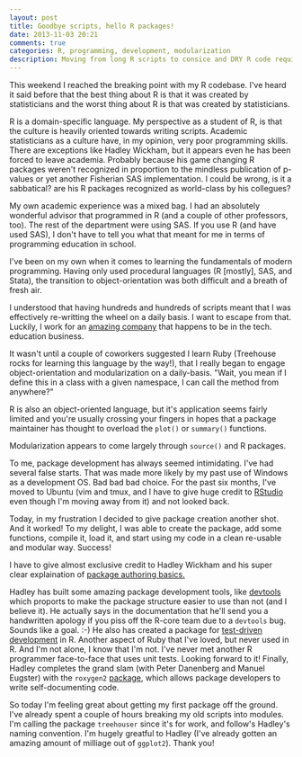 ```yaml
---
layout: post
title: Goodbye scripts, hello R packages!
date: 2013-11-03 20:21
comments: true
categories: R, programming, development, modularization
description: Moving from long R scripts to consice and DRY R code requires using R packages.  Here I document my first interaction with creating packages.
---
```



This weekend I reached the breaking point with my R codebase.  I've heard it said before that the best thing about R is that it was created by statisticians and the worst thing about R is that was created by statisticians.

R is a domain-specific language.  My perspective as a student of R, is that the culture is heavily oriented towards writing scripts.  Academic statisticians as a culture have, in my opinion, very poor programming skills.  There are exceptions like Hadley Wickham, but it appears even he has been forced to leave academia.  Probably because his game changing R packages weren't recognized in proportion to the mindless publication of p-values or yet another Fisherian SAS implementation.  I could be wrong, is it a sabbatical? are his R packages recognized as world-class by his collegues?

My own academic experience was a mixed bag.  I had an absolutely wonderful advisor that programmed in R (and a couple of other professors, too).  The rest of the department were using SAS.  If you use R (and have used SAS), I don't have to tell you what that meant for me in terms of programming education in school.

I've been on my own when it comes to learning the fundamentals of modern programming.  Having only used procedural languages (R [mostly], SAS, and Stata), the transition to object-orientation was both difficult and a breath of fresh air.

I understood that having hundreds and hundreds of scripts meant that I was effectively re-writting the wheel on a daily basis.  I want to escape from that. Luckily, I work for an [amazing company](http://teamtreehouse.com) that happens to be in the tech. education business.

It wasn't until a couple of coworkers suggested I learn Ruby (Treehouse rocks for learning this language by the way!), that I really began to engage object-orientation and modularization on a daily-basis.  "Wait, you mean if I define this in a class with a given namespace, I can call the method from anywhere?"

R is also an object-oriented language, but it's application seems fairly limited and you're usually crossing your fingers in hopes that a package maintainer has thought to overload the ``` plot() ``` or ``` summary() ``` functions.

Modularization appears to come largely through ``` source() ``` and R packages.

To me, package development has always seemed intimidating.  I've had several false starts.  That was made more likely by my past use of Windows as a development OS.  Bad bad bad choice.  For the past six months, I've moved to Ubuntu (vim and tmux, and I have to give huge credit to [RStudio](http://www.rstudio.com/) even though I'm moving away from it) and not looked back.

Today, in my frustration I decided to give package creation another shot.  And it worked!  To my delight, I was able to create the package, add some functions, compile it, load it, and start using my code in a clean re-usable and modular way.  Success!

I have to give almost exclusive credit to Hadley Wickham and his super clear explaination of [package authoring basics.](http://adv-r.had.co.nz/Package-basics.html)

Hadley has built some amazing package development tools, like [devtools](https://github.com/hadley/devtools) which proports to make the package structure easier to use than not (and I believe it).  He actually says in the documentation that he'll send you a handwritten apology if you piss off the R-core team due to a ``` devtools ``` bug.  Sounds like a goal. :-)  He also has created a package for [test-driven development](https://github.com/hadley/testthat) in R.  Another aspect of Ruby that I've loved, but never used in R.  And I'm not alone, I know that I'm not.  I've never met another R programmer face-to-face that uses unit tests.  Looking forward to it!  Finally, Hadley completes the grand slam (with Peter Danenberg and Manuel Eugster) with the ``` roxygen2 ``` [package](https://github.com/klutometis/roxygen), which allows package developers to write self-documenting code.

So today I'm feeling great about getting my first package off the ground. I've already spent a couple of hours breaking my old scripts into modules.  I'm calling the package ``` treehouser ``` since it's for work, and follow's Hadley's naming convention.  I'm hugely greatful to Hadley (I've already gotten an amazing amount of milliage out of ``` ggplot2 ```).  Thank you!
